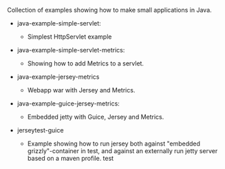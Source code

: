 Collection of examples showing how to make small applications in Java.

* java-example-simple-servlet:
  * Simplest HttpServlet example

* java-example-simple-servlet-metrics:
  * Showing how to add Metrics to a servlet.

* java-example-jersey-metrics
  * Webapp war with Jersey and Metrics.

* java-example-guice-jersey-metrics:
  * Embedded jetty with Guice, Jersey and Metrics.

* jerseytest-guice
  * Example showing how to run jersey both against "embedded grizzly"-container
  in test, and against an externally run jetty server based on a maven profile.
  test
